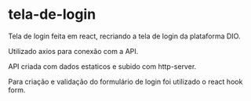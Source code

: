 # tela-de-login

Tela de login feita em react, recriando a tela de login da plataforma DIO.

Utilizado axios para conexão com a API.

API criada com dados estaticos e subido com http-server.

Para criação e validação do formulário de login foi utilizado o react hook form.
